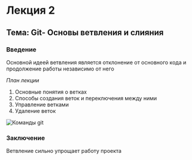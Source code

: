 

# Лекция 2

## Тема: Git- Основы ветвления и слияния

### Введение

Основной идеей ветвления является отклонение от основного кода и продолжение работы независимо от него

_*План лекции*_
1. Основные понятия о ветках
2. Способы создания веток и переключения между ними
3. Управление ветками
4. Удаление веток

![Команды git](picture.jpeg)

### Заключение
Ветвление сильно упрощает работу проекта

